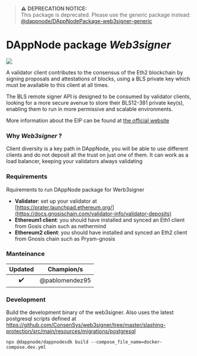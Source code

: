 > ⚠️ **DEPRECATION NOTICE:**  
> This package is deprecated. Please use the generic package instead: <a href="https://github.com/dappnode/DAppNodePackage-web3signer-generic">@dappnode/DAppNodePackage-web3signer-generic</a>

<!-- :female_detective: Looking for a new champion -->

# DAppNode package _Web3signer_

<!--DAppNode package logo (could be added with an hyperlink to a youtube video): -->

![](node-avatar.png)

<!--Brief introduction about the source project (official project definition is an option): -->

A validator client contributes to the consensus of the Eth2 blockchain by signing proposals and attestations of blocks, using a BLS private key which must be available to this client at all times.

The BLS remote signer API is designed to be consumed by validator clients, looking for a more secure avenue to store their BLS12-381 private key(s), enabling them to run in more permissive and scalable environments.

More information about the EIP can be found at [the official website](https://eips.ethereum.org/EIPS/eip-3030)

### Why _Web3signer_ ?

<!--What can you do with this package?: -->

Client diversity is a key path in DAppNode, you will be able to use different clients and do not deposit all the trust on just one of them. It can work as a load balancer, keeping your validators always validating

### Requirements

Rquirements to run DAppNode package for Werb3signer

<!--Requirements to run the dappnode package in a list: -->

- **Validator**: set up your validator at [https://prater.launchpad.ethereum.org/](https://docs.gnosischain.com/validator-info/validator-deposits)
- **Ethereum1 client**: you should have installed and synced an Eth1 client from Gosis chain such as nethermind
- **Ethereum2 client**: you should have installed and synced an Eth2 client from Gnosis chain such as Prysm-gnosis

### Manteinance

<!--Table with champion/s mantainers, versions and update status -->
<!--UPDATED: :x: OR :heavy_check_mark: -->

|      Updated       |   Champion/s   |
| :----------------: | :------------: |
| :heavy_check_mark: | @pablomendez95 |

### Development

Build the development binary of the web3signer. Also uses the latest postgresql scripts defined at https://github.com/ConsenSys/web3signer/tree/master/slashing-protection/src/main/resources/migrations/postgresql

```
npx @dappnode/dappnodesdk build --compose_file_name=docker-compose.dev.yml
```
